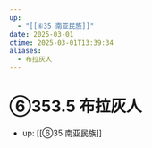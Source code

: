 ```yaml
---
up:
  - "[[⑥35 南亚民族]]"
date: 2025-03-01
ctime: 2025-03-01T13:39:34
aliases:
  - 布拉灰人
---
```


# ⑥353.5 布拉灰人

- up: [[⑥35 南亚民族]]
